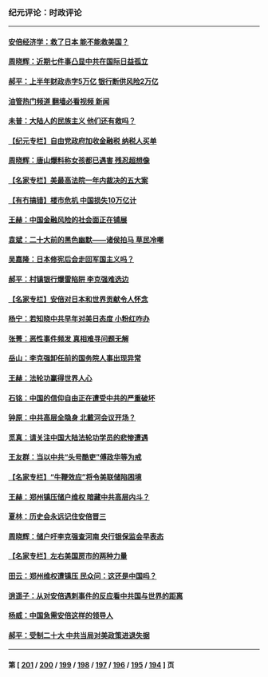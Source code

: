 ### 纪元评论：时政评论
---
#### [安倍经济学：救了日本 能不能救美国？](../../pages/nsc1025/n13781342.md?07160330) 
#### [周晓辉：近期七件事凸显中共在国际日益孤立](../../pages/nsc1025/n13781295.md?07160330) 
#### [郝平：上半年财政赤字5万亿 银行断供风险2万亿](../../pages/nsc1025/n13781023.md?07160330) 
#### [油管热门频道 翻墙必看视频 新闻](ok?07160330)
#### [未普：大陆人的民族主义 他们还有救吗？](../../pages/nsc1025/n13780979.md?07160330) 
#### [【纪元专栏】自由党政府加收金融税 纳税人买单](../../pages/nsc1025/n13768680.md?07160330) 
#### [周晓辉：唐山爆料称女孩都已遇害 残忍超想像](../../pages/nsc1025/n13780968.md?07160330) 
#### [【名家专栏】美最高法院一年内裁决的五大案](../../pages/nsc1025/n13780073.md?07160330) 
#### [【有冇搞错】楼市危机 中国损失10万亿计](../../pages/nsc1025/n13780544.md?07160330) 
#### [王赫：中国金融风险的社会面正在铺展](../../pages/nsc1025/n13780626.md?07160330) 
#### [袁斌：二十大前的黑色幽默——诸侯拍马 草民冷嘲](../../pages/nsc1025/n13780606.md?07160330) 
#### [吴嘉隆：日本修宪后会走回军国主义吗？](../../pages/nsc1025/n13780539.md?07160330) 
#### [郝平：村镇银行爆雷陷阱 李克强难选边](../../pages/nsc1025/n13780309.md?07160330) 
#### [【名家专栏】安倍对日本和世界贡献令人怀念](../../pages/nsc1025/n13780071.md?07160330) 
#### [杨宁：若知晓中共早年对美日态度 小粉红咋办](../../pages/nsc1025/n13780228.md?07160330) 
#### [张菁：恶性事件频发 真相难寻问题无解](../../pages/nsc1025/n13780202.md?07160330) 
#### [岳山：李克强卸任前的国务院人事出现异常](../../pages/nsc1025/n13780129.md?07160330) 
#### [王赫：法轮功赢得世界人心](../../pages/nsc1025/n13779779.md?07160330) 
#### [石铭：中国的信仰自由正在遭受中共的严重破坏](../../pages/nsc1025/n13779846.md?07160330) 
#### [钟原：中共高层全隐身 北戴河会议开场？](../../pages/nsc1025/n13779715.md?07160330) 
#### [觅真：请关注中国大陆法轮功学员的悲惨遭遇](../../pages/nsc1025/n13779770.md?07160330) 
#### [王友群：当以中共“头号酷吏”傅政华等为戒](../../pages/nsc1025/n13779377.md?07160330) 
#### [【名家专栏】“牛鞭效应”将令美联储陷困境](../../pages/nsc1025/n13779220.md?07160330) 
#### [王赫：郑州镇压储户维权 暗藏中共高层内斗？](../../pages/nsc1025/n13778869.md?07160330) 
#### [夏林：历史会永远记住安倍晋三](../../pages/nsc1025/n13779359.md?07160330) 
#### [周晓辉：储户吁李克强查河南 央行银保监会早表态](../../pages/nsc1025/n13778633.md?07160330) 
#### [【名家专栏】左右美国房市的两种力量](../../pages/nsc1025/n13778494.md?07160330) 
#### [田云：郑州维权遭镇压 民众问：这还是中国吗？](../../pages/nsc1025/n13778125.md?07160330) 
#### [逍遥子：从对安倍遇刺事件的反应看中共国与世界的距离](../../pages/nsc1025/n13778149.md?07160330) 
#### [杨威：中国急需安倍这样的领导人](../../pages/nsc1025/n13778099.md?07160330) 
#### [郝平：受制二十大 中共当局对美政策进退失据](../../pages/nsc1025/n13777900.md?07160330) 

---
#### 第 [ [201](./201.md?07160330) / [200](./200.md?07160330) / [199](./199.md?07160330) / [198](./198.md?07160330) / [197](./197.md?07160330) / [196](./196.md?07160330) / [195](./195.md?07160330) / [194](./194.md?07160330) ] 页

